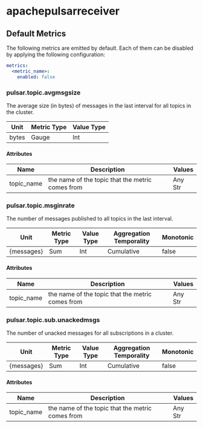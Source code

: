 [comment]: <> (Code generated by mdatagen. DO NOT EDIT.)

# apachepulsarreceiver

## Default Metrics

The following metrics are emitted by default. Each of them can be disabled by applying the following configuration:

```yaml
metrics:
  <metric_name>:
    enabled: false
```

### pulsar.topic.avgmsgsize

The average size (in bytes) of messages in the last interval for all topics in the cluster.

| Unit | Metric Type | Value Type |
| ---- | ----------- | ---------- |
| bytes | Gauge | Int |

#### Attributes

| Name | Description | Values |
| ---- | ----------- | ------ |
| topic_name | the name of the topic that the metric comes from | Any Str |

### pulsar.topic.msginrate

The number of messages published to all topics in the last interval.

| Unit | Metric Type | Value Type | Aggregation Temporality | Monotonic |
| ---- | ----------- | ---------- | ----------------------- | --------- |
| {messages} | Sum | Int | Cumulative | false |

#### Attributes

| Name | Description | Values |
| ---- | ----------- | ------ |
| topic_name | the name of the topic that the metric comes from | Any Str |

### pulsar.topic.sub.unackedmsgs

The number of unacked messages for all subscriptions in a cluster.

| Unit | Metric Type | Value Type | Aggregation Temporality | Monotonic |
| ---- | ----------- | ---------- | ----------------------- | --------- |
| {messages} | Sum | Int | Cumulative | false |

#### Attributes

| Name | Description | Values |
| ---- | ----------- | ------ |
| topic_name | the name of the topic that the metric comes from | Any Str |
